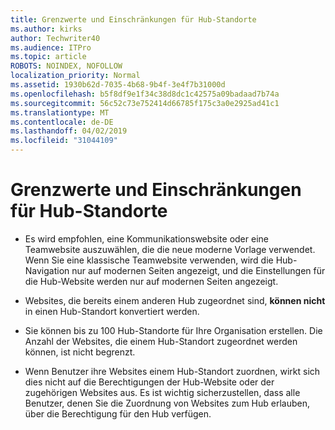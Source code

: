 ```yaml
---
title: Grenzwerte und Einschränkungen für Hub-Standorte
ms.author: kirks
author: Techwriter40
ms.audience: ITPro
ms.topic: article
ROBOTS: NOINDEX, NOFOLLOW
localization_priority: Normal
ms.assetid: 1930b62d-7035-4b68-9b4f-3e4f7b31000d
ms.openlocfilehash: b5f8df9e1f34c38d8dc1c42575a09badaad7b74a
ms.sourcegitcommit: 56c52c73e752414d66785f175c3a0e2925ad41c1
ms.translationtype: MT
ms.contentlocale: de-DE
ms.lasthandoff: 04/02/2019
ms.locfileid: "31044109"
---
```

# <a name="hub-site-limits-and-restrictions"></a>Grenzwerte und Einschränkungen für Hub-Standorte


- Es wird empfohlen, eine Kommunikationswebsite oder eine Teamwebsite auszuwählen, die die neue moderne Vorlage verwendet. Wenn Sie eine klassische Teamwebsite verwenden, wird die Hub-Navigation nur auf modernen Seiten angezeigt, und die Einstellungen für die Hub-Website werden nur auf modernen Seiten angezeigt.


- Websites, die bereits einem anderen Hub zugeordnet sind, **können nicht** in einen Hub-Standort konvertiert werden.


- Sie können bis zu 100 Hub-Standorte für Ihre Organisation erstellen. Die Anzahl der Websites, die einem Hub-Standort zugeordnet werden können, ist nicht begrenzt.


- Wenn Benutzer ihre Websites einem Hub-Standort zuordnen, wirkt sich dies nicht auf die Berechtigungen der Hub-Website oder der zugehörigen Websites aus. Es ist wichtig sicherzustellen, dass alle Benutzer, denen Sie die Zuordnung von Websites zum Hub erlauben, über die Berechtigung für den Hub verfügen.


